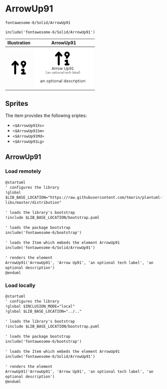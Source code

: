 # ArrowUp91


```text
fontawesome-6/Solid/ArrowUp91
```

```text
include('fontawesome-6/Solid/ArrowUp91')
```



| Illustration | ArrowUp91 |
| :---: | :---: |
| ![illustration for Illustration](../../fontawesome-6/Solid/ArrowUp91.png) | ![illustration for ArrowUp91](../../fontawesome-6/Solid/ArrowUp91.Local.png) |



## Sprites
The item provides the following sriptes:

- `<$ArrowUp91Xs>`
- `<$ArrowUp91Sm>`
- `<$ArrowUp91Md>`
- `<$ArrowUp91Lg>`





## ArrowUp91

### Load remotely
```plantuml
@startuml
' configures the library
!global $LIB_BASE_LOCATION="https://raw.githubusercontent.com/tmorin/plantuml-libs/master/distribution"

' loads the library's bootstrap
!include $LIB_BASE_LOCATION/bootstrap.puml

' loads the package bootstrap
include('fontawesome-6/bootstrap')

' loads the Item which embeds the element ArrowUp91
include('fontawesome-6/Solid/ArrowUp91')

' renders the element
ArrowUp91('ArrowUp91', 'Arrow Up91', 'an optional tech label', 'an optional description')
@enduml
```

### Load locally
```plantuml
@startuml
' configures the library
!global $INCLUSION_MODE="local"
!global $LIB_BASE_LOCATION="../.."

' loads the library's bootstrap
!include $LIB_BASE_LOCATION/bootstrap.puml

' loads the package bootstrap
include('fontawesome-6/bootstrap')

' loads the Item which embeds the element ArrowUp91
include('fontawesome-6/Solid/ArrowUp91')

' renders the element
ArrowUp91('ArrowUp91', 'Arrow Up91', 'an optional tech label', 'an optional description')
@enduml
```


